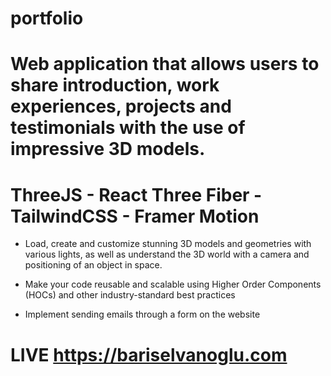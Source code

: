 # portfolio
# Web application that allows users to share introduction, work experiences, projects and testimonials with the use of impressive 3D models.
# ThreeJS - React Three Fiber - TailwindCSS - Framer Motion  

- Load, create and customize stunning 3D models and geometries with various lights, as well as understand the 3D world with a camera and positioning of an object in space.

- Make your code reusable and scalable using Higher Order Components (HOCs) and other industry-standard best practices

- Implement sending emails through a form on the website

# LIVE https://bariselvanoglu.com
 